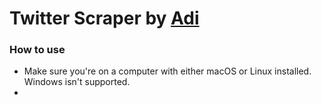# Twitter Scraper by [Adi](https://github.com/relique)

### How to use

* Make sure you're on a computer with either macOS or Linux installed. Windows isn't supported.
*

